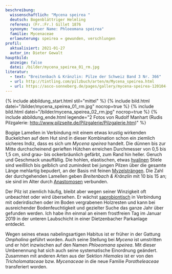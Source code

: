 ```yaml
---
beschreibung:
  wissenschaftlich: "Mycena speirea "
  deutsch: Bogenblättriger Helmling
  referenz: (Fr.:Fr.) Gillet 1876
  synonym: "neuer Name: Phloeomana speirea"
  familie: Mycenaceae
  erlaeuterung: speirea = gewunden, verschlungen
profil:
  aktualisiert: 2021-01-27
  autor_in: Dieter Gewalt
hauptbild:
  anzeige: false
  datei: /bilder/mycena_speirea_01_rm.jpg
literatur:
  - text: "Breitenbach & Kränzlin: Pilze der Schweiz Band 3 Nr. 366"
  - url: http://tintling.com/pilzbuch/arten/m/Mycena_speirea.html
  - url: https://asco-sonneberg.de/pages/gallery/mycena-speirea-120104-01xs-col24761.php
---
```

{% include abbildung_start.html stil="mittel" %}
{% include bild.html datei="/bilder/mycena_speirea_01_rm.jpg" nocrop=true %}
{% include bild.html datei="/bilder/mycena_speirea_02_rm.jpg" nocrop=true %}
{% include abbildung_ende.html legende="2 Fotos von Rudolf Manhart (Rudis Pilzgalerie: http://www.pilzseite.de/Pilzgalerie/Pilzgalerie.htm)" %}

Bogige Lamellen in Verbindung mit einem etwas krustig wirkenden Buckelchen auf dem Hut sind in dieser Kombination schon ein ziemlich sicheres Indiz, dass es sich um *Mycena speirea* handelt. Die dünnen bis zur Mitte durchscheinend gerieften Hütchen erreichen Durchmesser von 0,5 bis 1,5 cm, sind grau- bis ockerbräunlich gefärbt, zum Rand hin heller. Geruch und Geschmack unauffällig. Die hohlen, elastischen, etwas [hyalinen](hyalin "Glossar") Stiele sind weißlich bis gelblich und zumindest bei jungen Pilzen über die gesamte Länge mehlartig bepudert, an der Basis mit feinen [Myzelsträngen](Myzel "Glossar"). Die Zahl der durchgehenden Lamellen geben *Breitenbach & Kränzlin* mit 10 bis 15 an; sie sind im Alter durch [Anastomosen](Anastomosen "Glossar") verbunden. 

Der Pilz ist ziemlich häufig, bleibt aber wegen seiner Winzigkeit oft unbeachtet oder wird übersehen. Er wächst [saprobiontisch](saprobiontisch "Glossar") in Verbindung mit oderirdischen oder im Boden vergrabenen Holzresten und kann bei ausreichender Bodenfeuchtigkeit und gezielter Suche das ganze Jahr über gefunden werden. Ich habe ihn einmal an einem frostfreien Tag im Januar 2019 in der unteren Laubschicht in einer Dietzenbacher Parkanlage entdeckt.

Wegen seines etwas nabelingsartigen Habitus ist er früher in der Gattung *Omphalina* geführt worden. Auch seine Stellung bei *Mycena* ist umstritten und er hört inzwischen auf den Namen *Phloeomana speirea*. Mit dieser Umbenennung hat sich auch seine systematische Einordnung geändert. Zusammen mit anderen Arten aus der Sektion *Hiemales* ist er von den *Tricholomataceae* bzw. *Mycenaceae* in die neue Familie *Porotheleaceae* transferiert worden.